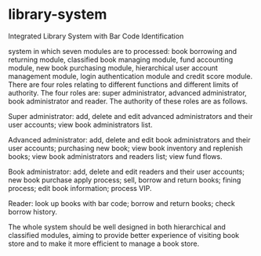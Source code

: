 # library-system
Integrated Library System with Bar Code Identification

system in which seven modules are to processed: book borrowing and returning module, classified book managing module, fund accounting module, new book purchasing module, hierarchical user account management module, login authentication module and credit score module.
There are four roles relating to different functions and different limits of authority. The four roles are: super administrator, advanced administrator, book administrator and reader.
The authority of these roles are as follows.

Super administrator: add, delete and edit advanced administrators and their user accounts; view book administrators list.

Advanced administrator: add, delete and edit book administrators and their user accounts; purchasing new book; view book inventory and replenish books; view book administrators and readers list; view fund flows.

Book administrator: add, delete and edit readers and their user accounts; new book purchase apply process; sell, borrow and return books; fining process; edit book information; process VIP.

Reader: look up books with bar code; borrow and return books; check borrow history.

The whole system should be well designed in both hierarchical and classified modules, aiming to provide better experience of visiting book store and to make it more efficient to manage a book store.


